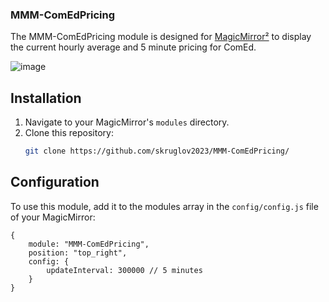 ### MMM-ComEdPricing

The MMM-ComEdPricing module is designed for [MagicMirror²](https://github.com/MichMich/MagicMirror) to display the current hourly average and 5 minute pricing for ComEd. 

![image](https://github.com/user-attachments/assets/a0352b03-68c8-4dab-bec5-bcb729ced430)


## Installation

1. Navigate to your MagicMirror's `modules` directory.
2. Clone this repository:
   ```sh
   git clone https://github.com/skruglov2023/MMM-ComEdPricing/
   ```

## Configuration

To use this module, add it to the modules array in the `config/config.js` file of your MagicMirror:

```
{
    module: "MMM-ComEdPricing",
    position: "top_right",
    config: {
        updateInterval: 300000 // 5 minutes
    }
}
```
